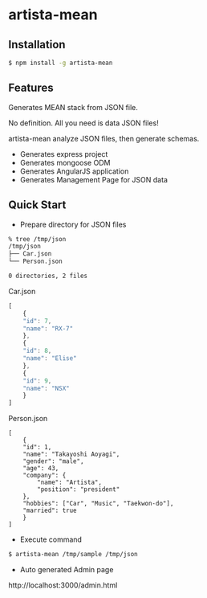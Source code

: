 # artista-mean

## Installation

```sh
$ npm install -g artista-mean
```

## Features

Generates MEAN stack from JSON file.

No definition. All you need is data JSON files!

artista-mean analyze JSON files, then generate schemas.

 * Generates express project
 * Generates mongoose ODM
 * Generates AngularJS application
 * Generates Management Page for JSON data


## Quick Start

* Prepare directory for JSON files

```sh
% tree /tmp/json
/tmp/json
├── Car.json
└── Person.json

0 directories, 2 files
```

Car.json
```js
[
    {
	"id": 7,
	"name": "RX-7"
    },
    {
	"id": 8,
	"name": "Elise"
    },
    {
	"id": 9,
	"name": "NSX"
    }
]
```

Person.json
```
[
    {
	"id": 1,
	"name": "Takayoshi Aoyagi",
	"gender": "male",
	"age": 43,
	"company": {
	    "name": "Artista",
	    "position": "president"
	},
	"hobbies": ["Car", "Music", "Taekwon-do"],
	"married": true
    }
]
```

 * Execute command

```sh
$ artista-mean /tmp/sample /tmp/json
```

* Auto generated Admin page

http://localhost:3000/admin.html
